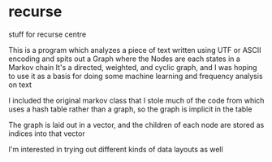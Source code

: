 # recurse
stuff for recurse centre

This is a program which analyzes a piece of text written using UTF or ASCII encoding and spits out a Graph where the Nodes are each states in a Markov chain
It's a directed, weighted, and cyclic graph, and I was hoping to use it as a basis for doing some machine learning and frequency analysis on text

I included the original markov class that I stole much of the code from which uses a hash table rather than a graph, so the graph is implicit in the table

The graph is laid out in a vector, and the children of each node are stored as indices into that vector

I'm interested in trying out different kinds of data layouts as well
